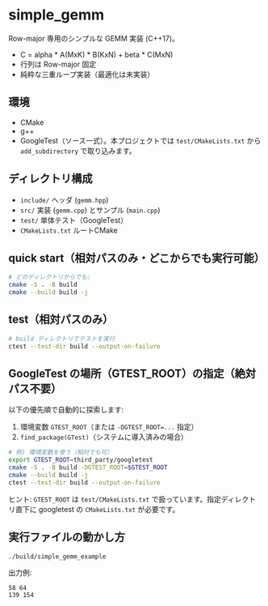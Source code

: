 # simple_gemm

Row-major 専用のシンプルな GEMM 実装 (C++17)。

- C = alpha * A(MxK) * B(KxN) + beta * C(MxN)
- 行列は Row-major 固定
- 純粋な三重ループ実装（最適化は未実装）

## 環境
- CMake
- g++
- GoogleTest（ソース一式）。本プロジェクトでは `test/CMakeLists.txt` から `add_subdirectory` で取り込みます。

## ディレクトリ構成
- `include/` ヘッダ (`gemm.hpp`)
- `src/` 実装 (`gemm.cpp`) とサンプル (`main.cpp`)
- `test/` 単体テスト（GoogleTest）
- `CMakeLists.txt` ルートCMake

## quick start（相対パスのみ・どこからでも実行可能）
```bash
# どのディレクトリからでも:
cmake -S . -B build
cmake --build build -j
```

## test（相対パスのみ）
```bash
# build ディレクトリでテストを実行
ctest --test-dir build --output-on-failure
```

## GoogleTest の場所（GTEST_ROOT）の指定（絶対パス不要）
以下の優先順で自動的に探索します:
1. 環境変数 `GTEST_ROOT`（または `-DGTEST_ROOT=...` 指定）
2. `find_package(GTest)`（システムに導入済みの場合）

```bash
# 例) 環境変数を使う（相対でも可）
export GTEST_ROOT=third_party/googletest
cmake -S . -B build -DGTEST_ROOT=$GTEST_ROOT
cmake --build build -j
ctest --test-dir build --output-on-failure
```

ヒント: `GTEST_ROOT` は `test/CMakeLists.txt` で扱っています。指定ディレクトリ直下に googletest の `CMakeLists.txt` が必要です。

## 実行ファイルの動かし方
```bash
./build/simple_gemm_example
```
出力例:
```
58 64
139 154
```
